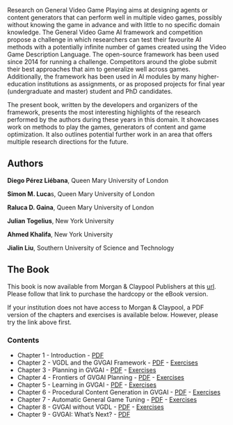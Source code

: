 Research on General Video Game Playing aims at designing agents or content generators that can perform well in multiple video games, possibly without knowing the game in advance and with little to no specific domain knowledge. The General Video Game AI framework and competition propose a challenge in which researchers can test their favourite AI methods with a potentially infinite number of games created using the Video Game Description Language. The open-source framework has been used since 2014 for running a challenge. Competitors around the globe submit their best approaches that aim to generalize well across games. Additionally, the framework has been used in AI modules by many higher-education institutions as assignments, or as proposed projects for final year (undergraduate and master) student and PhD candidates.

The present book, written by the developers and organizers of the framework, presents the most interesting highlights of the research performed by the authors during these years in this domain. It showcases work on methods to play the games, generators of content and game optimization. It also outlines potential further work in an area that offers multiple research directions for the future.

## Authors

<b>Diego Pérez Liébana</b>, Queen Mary University of London

<b>Simon M. Luca</b>s, Queen Mary University of London

<b>Raluca D. Gaina</b>, Queen Mary University of London

<b>Julian Togelius</b>, New York University

<b>Ahmed Khalifa</b>, New York University

<b>Jialin Liu</b>, Southern University of Science and Technology


## The Book

This book is now available from Morgan & Claypool Publishers at this [url](https://www.morganclaypoolpublishers.com/catalog_Orig/product_info.php?products_id=1464). Please follow that link to purchase the hardcopy or the eBook version.

If your institution does not have access to Morgan & Claypool, a PDF version of the chapters and exercises is available below. However, please try the link above first.

### Contents

 - Chapter 1 - Introduction - [PDF](PDF/chapters/ch01.pdf?raw=true)
 - Chapter 2 - VGDL and the GVGAI Framework - [PDF](PDF/chapters/ch02.pdf?raw=true) - [Exercises](PDF/exercises/exercises02.pdf?raw=true)
 - Chapter 3 - Planning in GVGAI - [PDF](PDF/chapters/ch03.pdf?raw=true) - [Exercises](PDF/exercises/exercises03.pdf?raw=true)
 - Chapter 4 - Frontiers of GVGAI Planning - [PDF](PDF/chapters/ch04.pdf?raw=true) - [Exercises](PDF/exercises/exercises04.pdf?raw=true)
 - Chapter 5 - Learning in GVGAI - [PDF](PDF/chapters/ch05.pdf?raw=true) - [Exercises](PDF/exercises/exercises05.pdf?raw=true)
 - Chapter 6 - Procedural Content Generation in GVGAI - [PDF](PDF/chapters/ch06.pdf?raw=true) - [Exercises](PDF/exercises/exercises06.pdf?raw=true)
 - Chapter 7 - Automatic General Game Tuning - [PDF](PDF/chapters/ch07.pdf?raw=true) - [Exercises](PDF/exercises/exercises07.pdf?raw=true)
 - Chapter 8 - GVGAI without VGDL - [PDF](PDF/chapters/ch08.pdf?raw=true) - [Exercises](PDF/exercises/exercises08.pdf?raw=true)
 - Chapter 9 - GVGAI: What’s Next? - [PDF](PDF/chapters/ch09.pdf?raw=true)
